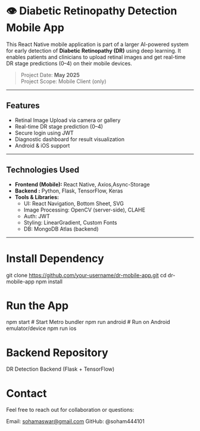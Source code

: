 # 👁️ Diabetic Retinopathy Detection Mobile App

This React Native mobile application is part of a larger AI-powered system for early detection of **Diabetic Retinopathy (DR)** using deep learning. It enables patients and clinicians to upload retinal images and get real-time DR stage predictions (0–4) on their mobile devices.

> Project Date: **May 2025**  
> Project Scope: Mobile Client (only)

---

##  Features

- Retinal Image Upload via camera or gallery
- Real-time DR stage prediction (0–4)
- Secure login using JWT
- Diagnostic dashboard for result visualization
- Android & iOS support

---

##  Technologies Used

- **Frontend (Mobile):** React Native, Axios,Async-Storage  
- **Backend :** Python, Flask, TensorFlow, Keras  
- **Tools & Libraries:**  
  - UI: React Navigation, Bottom Sheet, SVG
  - Image Processing: OpenCV (server-side), CLAHE
  - Auth: JWT
  - Styling: LinearGradient, Custom Fonts
  - DB: MongoDB Atlas (backend)

---
# Install Dependency

git clone https://github.com/your-username/dr-mobile-app.git
cd dr-mobile-app
npm install

# Run the App
npm start         # Start Metro bundler
npm run android   # Run on Android emulator/device
npm run ios    


# Backend Repository
DR Detection Backend (Flask + TensorFlow)

#  Contact
Feel free to reach out for collaboration or questions:

 Email: sohamaswar@gmail.com
 GitHub: @soham444101
